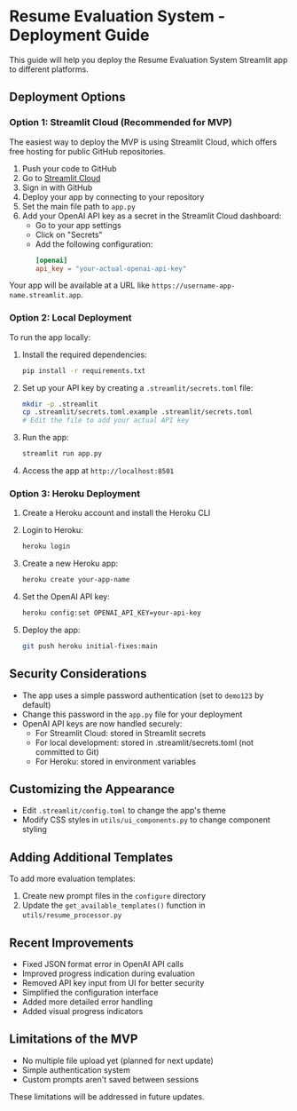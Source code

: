 # Resume Evaluation System - Deployment Guide

This guide will help you deploy the Resume Evaluation System Streamlit app to different platforms.

## Deployment Options

### Option 1: Streamlit Cloud (Recommended for MVP)

The easiest way to deploy the MVP is using Streamlit Cloud, which offers free hosting for public GitHub repositories.

1. Push your code to GitHub
2. Go to [Streamlit Cloud](https://streamlit.io/cloud)
3. Sign in with GitHub
4. Deploy your app by connecting to your repository
5. Set the main file path to `app.py`
6. Add your OpenAI API key as a secret in the Streamlit Cloud dashboard:
   - Go to your app settings
   - Click on "Secrets"
   - Add the following configuration:
     ```toml
     [openai]
     api_key = "your-actual-openai-api-key"
     ```

Your app will be available at a URL like `https://username-app-name.streamlit.app`.

### Option 2: Local Deployment

To run the app locally:

1. Install the required dependencies:
   ```bash
   pip install -r requirements.txt
   ```

2. Set up your API key by creating a `.streamlit/secrets.toml` file:
   ```bash
   mkdir -p .streamlit
   cp .streamlit/secrets.toml.example .streamlit/secrets.toml
   # Edit the file to add your actual API key
   ```

3. Run the app:
   ```bash
   streamlit run app.py
   ```

4. Access the app at `http://localhost:8501`

### Option 3: Heroku Deployment

1. Create a Heroku account and install the Heroku CLI
2. Login to Heroku:
   ```bash
   heroku login
   ```

3. Create a new Heroku app:
   ```bash
   heroku create your-app-name
   ```

4. Set the OpenAI API key:
   ```bash
   heroku config:set OPENAI_API_KEY=your-api-key
   ```

5. Deploy the app:
   ```bash
   git push heroku initial-fixes:main
   ```

## Security Considerations

- The app uses a simple password authentication (set to `demo123` by default)
- Change this password in the `app.py` file for your deployment
- OpenAI API keys are now handled securely:
  - For Streamlit Cloud: stored in Streamlit secrets
  - For local development: stored in .streamlit/secrets.toml (not committed to Git)
  - For Heroku: stored in environment variables

## Customizing the Appearance

- Edit `.streamlit/config.toml` to change the app's theme
- Modify CSS styles in `utils/ui_components.py` to change component styling

## Adding Additional Templates

To add more evaluation templates:

1. Create new prompt files in the `configure` directory 
2. Update the `get_available_templates()` function in `utils/resume_processor.py`

## Recent Improvements

- Fixed JSON format error in OpenAI API calls
- Improved progress indication during evaluation
- Removed API key input from UI for better security
- Simplified the configuration interface
- Added more detailed error handling
- Added visual progress indicators

## Limitations of the MVP

- No multiple file upload yet (planned for next update)
- Simple authentication system
- Custom prompts aren't saved between sessions

These limitations will be addressed in future updates. 